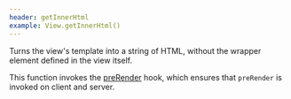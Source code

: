 ```yaml
---
header: getInnerHtml
example: View.getInnerHtml()
---
```


Turns the view's template into a string of HTML, without the wrapper element defined in the view itself.

This function invokes the [preRender](#preRender) hook, which ensures that `preRender` is invoked on client and server.
